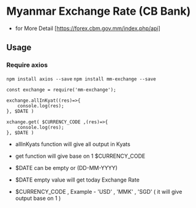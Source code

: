 # Myanmar Exchange Rate (CB Bank)

- for More Detail [https://forex.cbm.gov.mm/index.php/api]


## Usage

### Require axios

`npm install axios --save`
`npm install mm-exchange --save`

```const exchange = require('mm-exchange');```

```
exchange.allInKyat((res)=>{
    console.log(res);
}, $DATE )
```

```
xchange.get( $CURRENCY_CODE ,(res)=>{
    console.log(res);
}, $DATE )
```

- allInKyats function will give all output in Kyats 
- get function will give base on 1 $CURRENCY_CODE

- $DATE can be empty or (DD-MM-YYYY) 
- $DATE empty value will get today Exchange Rate
- $CURRENCY_CODE , Example - 'USD' , 'MMK' , 'SGD' ( it will give output base on 1 )

